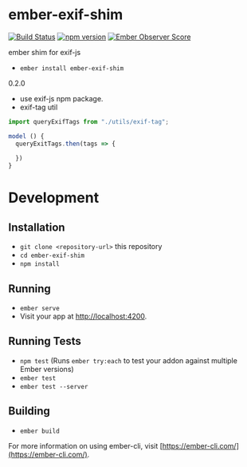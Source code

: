 # ember-exif-shim

[![Build Status](https://travis-ci.org/systembugtj/ember-exif-shim.svg?branch=master)](https://travis-ci.org/systembugtj/ember-exif-shim)
[![npm version](https://badge.fury.io/js/ember-exif-shim.svg)](https://badge.fury.io/js/ember-exif-shim)
[![Ember Observer Score](https://emberobserver.com/badges/ember-exif-shim.svg)](https://emberobserver.com/addons/ember-exif-shim)

ember shim for exif-js

* `ember install ember-exif-shim`

0.2.0
* use exif-js npm package.
* exif-tag util

```js
import queryExifTags from "./utils/exif-tag";

model () {
  queryExitTags.then(tags => {
    
  })
}

```

# Development

## Installation

* `git clone <repository-url>` this repository
* `cd ember-exif-shim`
* `npm install`

## Running

* `ember serve`
* Visit your app at [http://localhost:4200](http://localhost:4200).

## Running Tests

* `npm test` (Runs `ember try:each` to test your addon against multiple Ember versions)
* `ember test`
* `ember test --server`

## Building

* `ember build`

For more information on using ember-cli, visit [https://ember-cli.com/](https://ember-cli.com/).
